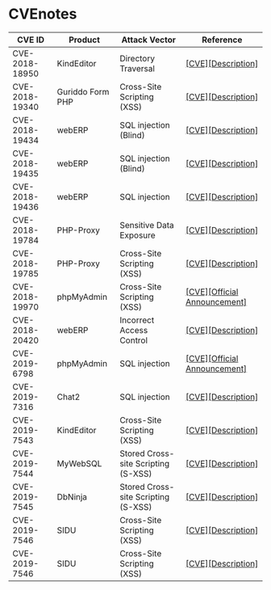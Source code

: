 # CVEnotes
|CVE ID        |Product   |Attack Vector        |Reference                                     |
|--------------|----------|---------------------|----------------------------------------------|
|CVE-2018-18950|KindEditor|Directory Traversal|[[CVE]](https://cve.mitre.org/cgi-bin/cvename.cgi?name=CVE-2018-18950)[[Description]](https://github.com/eddietcc/CVEnotes/blob/master/CVE-2018-18950_KindEditor/README.md)|
|CVE-2018-19340|Guriddo Form PHP|Cross-Site Scripting (XSS)|[[CVE]](https://cve.mitre.org/cgi-bin/cvename.cgi?name=CVE-2018-19340)[[Description]](https://github.com/0xUhaw/CVE-Bins/blob/master/Guriddo%20Form%20PHP/README.md)|
|CVE-2018-19434|webERP|SQL injection (Blind)|[[CVE]](https://cve.mitre.org/cgi-bin/cvename.cgi?name=CVE-2018-19434)[[Description]](https://github.com/eddietcc/CVEnotes/blob/master/webERP_4.15_BankMatching/readme.md)|
|CVE-2018-19435|webERP|SQL injection (Blind)|[[CVE]](https://cve.mitre.org/cgi-bin/cvename.cgi?name=CVE-2018-19435)[[Description]](https://github.com/0xUhaw/CVE-Bins/tree/master/webERP%20SQLI-1)|
|CVE-2018-19436|webERP|SQL injection|[[CVE]](https://cve.mitre.org/cgi-bin/cvename.cgi?name=CVE-2018-19436)[[Description]](https://github.com/0xUhaw/CVE-Bins/tree/master/webERP%20SQLI-2)|
|CVE-2018-19784|PHP-Proxy|Sensitive Data Exposure|[[CVE]](https://cve.mitre.org/cgi-bin/cvename.cgi?name=CVE-2018-19784)[[Description]](https://github.com/0xUhaw/CVE-Bins/blob/master/PHP-Proxy/readme.md)|
|CVE-2018-19785|PHP-Proxy|Cross-Site Scripting (XSS)|[[CVE]](https://cve.mitre.org/cgi-bin/cvename.cgi?name=CVE-2018-19785)[[Description]](https://github.com/eddietcc/CVEnotes/blob/master/PHP-Proxy/RADME.md)|
|CVE-2018-19970|phpMyAdmin|Cross-Site Scripting (XSS)|[[CVE]](https://cve.mitre.org/cgi-bin/cvename.cgi?name=CVE-2018-19970)[[Official Announcement]](https://www.phpmyadmin.net/security/PMASA-2018-8/)|
|CVE-2018-20420|webERP|Incorrect Access Control|[[CVE]](http://cve.mitre.org/cgi-bin/cvename.cgi?name=CVE-2018-20420)[[Description]](https://github.com/eddietcc/CVEnotes/blob/master/webERP_4.15_Z_CreateCompanyTemplateFile/README.md)|
|CVE-2019-6798|phpMyAdmin|SQL injection|[[CVE]](https://cve.mitre.org/cgi-bin/cvename.cgi?name=2019-6798)[[Official Announcement]](https://www.phpmyadmin.net/security/PMASA-2019-2/)|
|CVE-2019-7316|Chat2|SQL injection|[[CVE]](https://cve.mitre.org/cgi-bin/cvename.cgi?name=CVE-2019-7316)[[Description]](https://github.com/eddietcc/CVEnotes/blob/master/Chat2/readme.md)|
|CVE-2019-7543|KindEditor|Cross-Site Scripting (XSS)|[[CVE]](https://cve.mitre.org/cgi-bin/cvename.cgi?name=CVE-2019-7543)[[Description]](https://github.com/0xUhaw/CVE-Bins/blob/master/KindEditor/readme.md)|
|CVE-2019-7544|MyWebSQL|Stored Cross-site Scripting (S-XSS)|[[CVE]](https://cve.mitre.org/cgi-bin/cvename.cgi?name=CVE-2019-7544)[[Description]](https://github.com/0xUhaw/CVE-Bins/blob/master/MyWebSQL/Readme.md)|
|CVE-2019-7545|DbNinja|Stored Cross-site Scripting (S-XSS)|[[CVE]](https://cve.mitre.org/cgi-bin/cvename.cgi?name=CVE-2019-7545)[[Description]](https://github.com/0xUhaw/CVE-Bins/blob/master/DbNinja/README.md)|
|CVE-2019-7546|SIDU|Cross-Site Scripting (XSS)|[[CVE]](https://cve.mitre.org/cgi-bin/cvename.cgi?name=CVE-2019-7546)[[Description]](https://github.com/0xUhaw/CVE-Bins/blob/master/SIDU/Reflected%20XSS/readme.md)|
|CVE-2019-7546|SIDU|Cross-Site Scripting (XSS)|[[CVE]](https://cve.mitre.org/cgi-bin/cvename.cgi?name=CVE-2019-7546)[[Description]](https://github.com/0xUhaw/CVE-Bins/blob/master/SIDU/Reflected%20XSS/readme.md)|
<!--stackedit_data:
eyJoaXN0b3J5IjpbNjk5NTQxNjI1LC03MjQxMjM1MzIsLTEyMj
cwMTg3MjIsMTc1OTI1NDEyMSwxNjU4MDY3NTkzLDE5NjQxNzIy
OTAsLTEyMjcwMTg3MjIsLTEwNjA1OTk0NjEsMzU1NTkzODM3LD
kzMzk1NTMxM119
-->